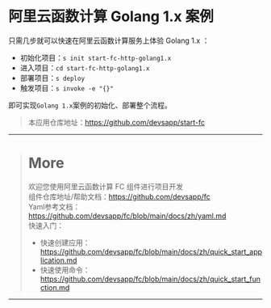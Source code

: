 # 阿里云函数计算 Golang 1.x 案例

只需几步就可以快速在阿里云函数计算服务上体验 Golang 1.x ：

- 初始化项目：`s init start-fc-http-golang1.x`
- 进入项目：`cd start-fc-http-golang1.x`
- 部署项目：`s deploy`
- 触发项目：`s invoke -e "{}"`

即可实现`Golang 1.x`案例的初始化、部署整个流程。

> 本应用仓库地址：https://github.com/devsapp/start-fc

------------------------------------
> # More
> 欢迎您使用阿里云函数计算 FC 组件进行项目开发   
> 组件仓库地址/帮助文档：https://github.com/devsapp/fc   
> Yaml参考文档：https://github.com/devsapp/fc/blob/main/docs/zh/yaml.md   
> 快速入门：
>   - 快速创建应用：https://github.com/devsapp/fc/blob/main/docs/zh/quick_start_application.md
>   - 快速使用命令：https://github.com/devsapp/fc/blob/main/docs/zh/quick_start_function.md
------------------------------------

